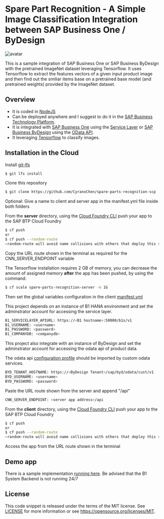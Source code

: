 # Spare Part Recognition - A Simple Image Classification Integration between SAP Business One / ByDesign

![avatar](https://jam4.sapjam.com/profile/vQ2WGFrz1l1cmyPIZX6G8c/documents/exUx6J98mB0A3RqbVkE0W1/thumbnail?max_x=1200&max_y=1200)

This is a sample integration of SAP Business One or SAP Business ByDesign with the pretrained ImageNet dataset leveraging Tensorflow. It uses Tensorflow to extract the features vectors of a given input product image and then find out the smiliar items base on a pretrained base model (and pretrained weights) provided by the ImageNet dataset.

## Overview

- It is coded in [NodeJS](https://nodejs.org/en/)
- Can be deployed anywhere and I suggest to do it in the  [SAP Business Technology Platform](https://www.sap.com/products/business-technology-platform/products.html).  
- It is integrated with [SAP Business One](https://www.sap.com/products/business-one.html) using the [Service Layer](https://www.youtube.com/watch?v=zaF_i7x9-s0&list=PLMdHXbewhZ2QsgYSICRQuoL8lkoEHjNzS&index=22) or [SAP Business ByDesign](https://www.sap.com/products/business-bydesign.html) using the [OData API](https://blogs.sap.com/2015/03/10/odata-for-sap-business-bydesign-analytics/).
- It leveraging [Tensorflow](https://www.tensorflow.org/tutorials/images/transfer_learning) to classify images.

## Installation in the Cloud

Install [git-lfs](https://github.com/git-lfs/git-lfs/wiki/Installation)
```sh
$ git lfs install
```
Clone this repository

```sh
$ git clone https://github.com/CyranoChen/spare-parts-recognition-scp
```

Optional: Give a name to client and server app in the manifest.yml file inside both folders

From the **server** directory, using the [Cloud Foundry CLI](https://docs.cloudfoundry.org/cf-cli/install-go-cli.html) push your app to the SAP BTP Cloud Foundry

```sh
$ cf push
or
$ cf push --random-route
–random-route will avoid name collisions with others that deploy this same app on SCP. You can also choose your own app name by changing the manifest.yml file.
```
Copy the URL route shown in the terminal as required for the CNN_SERVER_ENDPOINT variable

The Tensorflow installation requires 2 GB of memory, you can decrease the amount of assigned memory **after** the app has been pushed, by using the command:
```sh
$ cf scale spare-parts-recognition-server -m 1G
```

Then set the global variables configuration in the client [manifest.yml](https://github.com/CyranoChen/spare-parts-recognition/blob/master/client/manifest.yml)

This project depends on an instance of B1 HANA environment and set the adminstrator account for accessing the service layer.

```sh
B1_SERVICELAYER_APIURL: https://<B1 hostname>:50000/b1s/v1 
B1_USERNAME: <username> 
B1_PASSWORD: <password>
B1_COMPANYDB: <companydb>
```

This project also integrate with an instance of ByDesign and set the adminstrator account for accessing the odata api of product data.


The odata api [configuration profile](vmumaterial.xml) should be imported by custom odata services.

```sh
BYD_TENANT_HOSTNAME: https://<ByDesign Tenant>/sap/byd/odata/cust/v1 
BYD_USERNAME: <username> 
BYD_PASSWORD: <password>
```

Paste the URL route shown from the server and append "/api"
```sh
CNN_SERVER_ENDPOINT: <server app address>/api
```

From the **client** directory, using the [Cloud Foundry CLI](https://docs.cloudfoundry.org/cf-cli/install-go-cli.html) push your app to the SAP BTP Cloud Foundry

```sh
$ cf push
or
$ cf push --random-route
–random-route will avoid name collisions with others that deploy this same app on SCP. You can also choose your own app name by changing the manifest.yml file.
```

Access the app from the URL route shown in the terminal

## Demo app

There is a sample implementation [running here](https://spare-parts-recognition.cfapps.eu10.hana.ondemand.com/). Be advised that the B1 System Backend is not running 24/7

## License

This code snippet is released under the terms of the MIT license. See [LICENSE](LICENSE) for more information or see https://opensource.org/licenses/MIT.
